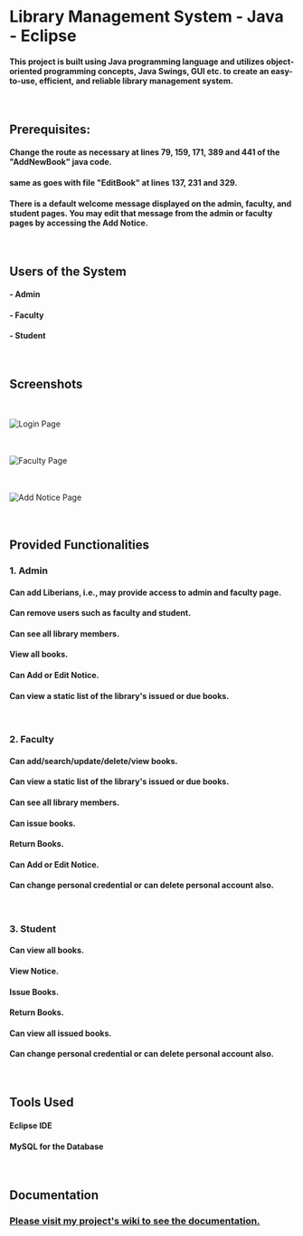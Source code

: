 
# Library Management System - Java - Eclipse

#### This project is built using Java programming language and utilizes object-oriented programming concepts, Java Swings, GUI etc. to create an easy-to-use, efficient, and reliable library management system.
<br>

## Prerequisites:

#### Change the route as necessary at lines 79, 159, 171, 389 and 441 of the "AddNewBook" java code.
#### same as goes with file "EditBook" at lines 137, 231 and 329.

#### There is a default welcome message displayed on the admin, faculty, and student pages. You may edit that message from the admin or faculty pages by accessing the Add Notice.
<br>

## Users of the System

#### - Admin
#### - Faculty
#### - Student
<br>

## Screenshots
<br>

![Login Page](https://i.imgur.com/LAblOmW.png)
<br><br><br>

![Faculty Page](https://i.imgur.com/Boy5l0R.png)
<br><br><br>

![Add Notice Page](https://i.imgur.com/3eHtdY5.png)
<br><br><br>

## Provided Functionalities

### 1. Admin

#### Can add Liberians, i.e., may provide access to admin and faculty page.

#### Can remove users such as faculty and student.

#### Can see all library members.

#### View all books.

#### Can Add or Edit Notice.

#### Can view a static list of the library's issued or due books.
<br>

### 2. Faculty

#### Can add/search/update/delete/view books.

#### Can view a static list of the library's issued or due books.

#### Can see all library members.

#### Can issue books.

#### Return Books.

#### Can Add or Edit Notice.

#### Can change personal credential or can delete personal account also.
<br>

### 3. Student

#### Can view all books.

#### View Notice.

#### Issue Books.

#### Return Books.

#### Can view all issued books.

#### Can change personal credential or can delete personal account also.
<br>

## Tools Used

#### Eclipse IDE

#### MySQL for the Database
<br>

## Documentation

### [Please visit my project's wiki to see the documentation.](https://github.com/shantam-verma/Library-Management-System-Java/wiki)

